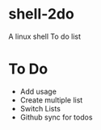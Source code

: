 # shell-2do
A linux shell To do list 
# To Do
- Add usage 
- Create multiple list 
- Switch Lists 
- Github sync for todos
